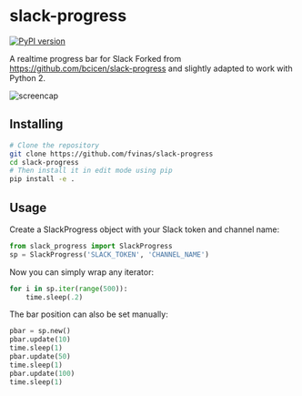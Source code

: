 # slack-progress

[![PyPI version](https://badge.fury.io/py/slack-progress.svg)](https://badge.fury.io/py/slack-progress)

A realtime progress bar for Slack
Forked from https://github.com/bcicen/slack-progress and slightly adapted to work with Python 2.

![screencap][screencap]

## Installing

```bash
# Clone the repository
git clone https://github.com/fvinas/slack-progress
cd slack-progress
# Then install it in edit mode using pip
pip install -e .
```

## Usage

Create a SlackProgress object with your Slack token and channel name:
```python
from slack_progress import SlackProgress
sp = SlackProgress('SLACK_TOKEN', 'CHANNEL_NAME')
```

Now you can simply wrap any iterator:
```python
for i in sp.iter(range(500)):
    time.sleep(.2)
```

The bar position can also be set manually:

```python
pbar = sp.new()
pbar.update(10)
time.sleep(1)
pbar.update(50)
time.sleep(1)
pbar.update(100)
time.sleep(1)
```

[screencap]: http://i.imgur.com/103z4Io.gif "slack-progress"
